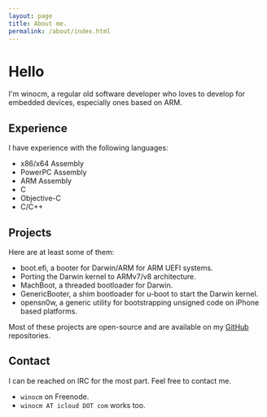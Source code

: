```yaml
---
layout: page
title: About me.
permalink: /about/index.html
---
```


Hello
======

I'm winocm, a regular old software developer who loves to develop for embedded devices, especially ones
based on ARM.

## Experience

I have experience with the following languages:

* x86/x64 Assembly
* PowerPC Assembly
* ARM Assembly
* C
* Objective-C
* C/C++ 

## Projects

Here are at least some of them:

* boot.efi, a booter for Darwin/ARM for ARM UEFI systems.
* Porting the Darwin kernel to ARMv7/v8 architecture.
* MachBoot, a threaded bootloader for Darwin.
* GenericBooter, a shim bootloader for u-boot to start the Darwin kernel.
* opensn0w, a generic utility for bootstrapping unsigned code on iPhone based platforms.

Most of these projects are open-source and are available on my [GitHub](http://github.com/winocm) repositories.

## Contact

I can be reached on IRC for the most part. Feel free to contact me.

* `winocm` on Freenode.
* `winocm AT icloud DOT com` works too.
